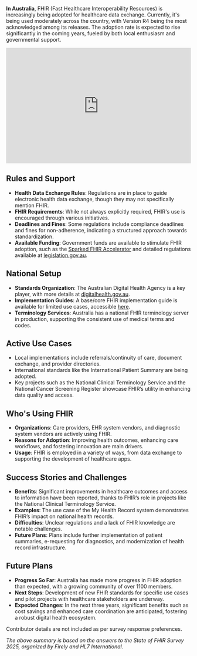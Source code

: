 **In Australia**, FHIR (Fast Healthcare Interoperability Resources) is increasingly being adopted for healthcare data exchange. Currently, it's being used moderately across the country, with Version R4 being the most acknowledged among its releases. The adoption rate is expected to rise significantly in the coming years, fueled by both local enthusiasm and governmental support.

<iframe width="100%" height="315" src="https://www.youtube.com/embed/videoseries?si=VGqGNAR924Kjy69s&amp;list=PLAPVWVA2xKFieeMw9bY7btYVU-zOasNwr" title="YouTube video player" frameborder="0" allow="accelerometer; autoplay; clipboard-write; encrypted-media; gyroscope; picture-in-picture; web-share" referrerpolicy="strict-origin-when-cross-origin" allowfullscreen></iframe>

## Rules and Support

- **Health Data Exchange Rules**: Regulations are in place to guide electronic health data exchange, though they may not specifically mention FHIR.
- **FHIR Requirements**: While not always explicitly required, FHIR's use is encouraged through various initiatives.
- **Deadlines and Fines**: Some regulations include compliance deadlines and fines for non-adherence, indicating a structured approach towards standardization.
- **Available Funding**: Government funds are available to stimulate FHIR adoption, such as the [Sparked FHIR Accelerator](https://sparked.csiro.au) and detailed regulations available at [legislation.gov.au](https://www.legislation.gov.au/C2025A00008/asmade/2025-02-14/text/original/pdf).

## National Setup

- **Standards Organization**: The Australian Digital Health Agency is a key player, with more details at [digitalhealth.gov.au](https://www.digitalhealth.gov.au/).
- **Implementation Guides**: A base/core FHIR implementation guide is available for limited use cases, accessible [here](https://build.fhir.org/ig/hl7au/au-fhir-core/).
- **Terminology Services**: Australia has a national FHIR terminology server in production, supporting the consistent use of medical terms and codes.

## Active Use Cases

- Local implementations include referrals/continuity of care, document exchange, and provider directories.
- International standards like the International Patient Summary are being adopted.
- Key projects such as the National Clinical Terminology Service and the National Cancer Screening Register showcase FHIR’s utility in enhancing data quality and access.

## Who's Using FHIR

- **Organizations**: Care providers, EHR system vendors, and diagnostic system vendors are actively using FHIR.
- **Reasons for Adoption**: Improving health outcomes, enhancing care workflows, and fostering innovation are main drivers.
- **Usage**: FHIR is employed in a variety of ways, from data exchange to supporting the development of healthcare apps.

## Success Stories and Challenges

- **Benefits**: Significant improvements in healthcare outcomes and access to information have been reported, thanks to FHIR’s role in projects like the National Clinical Terminology Service.
- **Examples**: The use case of the My Health Record system demonstrates FHIR’s impact on national health records.
- **Difficulties**: Unclear regulations and a lack of FHIR knowledge are notable challenges.
- **Future Plans**: Plans include further implementation of patient summaries, e-requesting for diagnostics, and modernization of health record infrastructure.

## Future Plans

- **Progress So Far**: Australia has made more progress in FHIR adoption than expected, with a growing community of over 1100 members.
- **Next Steps**: Development of new FHIR standards for specific use cases and pilot projects with healthcare stakeholders are underway.
- **Expected Changes**: In the next three years, significant benefits such as cost savings and enhanced care coordination are anticipated, fostering a robust digital health ecosystem.

Contributor details are not included as per survey response preferences.

*The above summary is based on the answers to the State of FHIR Survey 2025, organized by Firely and HL7 International.*